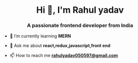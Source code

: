 <h1 align="center">Hi 👋, I'm Rahul yadav</h1>
<h3 align="center">A passionate frontend developer from India</h3>

- 🌱 I’m currently learning **MERN**

- 💬 Ask me about **react,redux,javascript,front end**

- 📫 How to reach me **rahulyadav050597@gmail.com**

